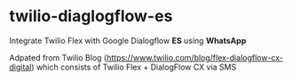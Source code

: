 # twilio-diaglogflow-es
Integrate Twilio Flex with Google Dialogflow <b>ES</b> using <b>WhatsApp</b>

Adpated from Twilio Blog (https://www.twilio.com/blog/flex-dialogflow-cx-digital) which consists of
Twilio Flex + DialogFlow CX via SMS
